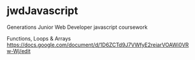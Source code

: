 # jwdJavascript
Generations Junior Web Developer javascript coursework

Functions, Loops & Arrays
https://docs.google.com/document/d/1D6ZCTd9J7VWfyE2reiarVOAWi0VRw-Wj/edit